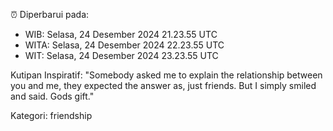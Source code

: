 ⏰ Diperbarui pada:
- WIB: Selasa, 24 Desember 2024 21.23.55 UTC
- WITA: Selasa, 24 Desember 2024 22.23.55 UTC
- WIT: Selasa, 24 Desember 2024 23.23.55 UTC

Kutipan Inspiratif:
"Somebody asked me to explain the relationship between you and me, they expected the answer as, just friends. But I simply smiled and said. Gods gift."


Kategori: friendship

